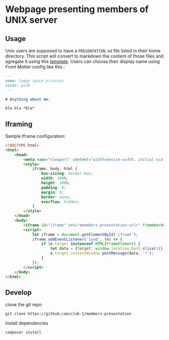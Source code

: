Webpage presenting members of UNIX server
=========================================

Usage
-----

Unix users are supposed to have a `PRESENTATION.md` file listed in their home directory.
This script will convert to markdown the content of those files and agregate it using this [template](template.php).
Users can choose their display name using *Front Matter* config like this :

```md
---
name: lumpy space princess
color: pink
---

# Anything about me:

bla bla *bla*
```


Iframing
--------

Sample Iframe configuration:

```html
<!DOCTYPE html>
<html>
    <head>
        <meta name="viewport" content="width=device-width, initial-scale=1.0">
        <style>
            iframe, body, html {
                box-sizing: border-box;
                width: 100%;
                height: 100%;
                padding: 0;
                margin: 0;
                border: none;
                overflow: hidden;
            }
        </style>
    </head>
    <body>
        <iframe id="iframe" src="<members-presentation-url>" frameborder="0"></iframe>
        <script>
            let iframe = document.getElementById('iframe');
            iframe.addEventListener('load', (e) => {
                if (e.target instanceof HTMLIFrameElement) {
                    let data = {target: window.location.hash.slice(1)};
                    e.target.contentWindow.postMessage(data, '*');
                }
            });
        </script>
    </body>
</html>

```

Develop
-------

clone the git repo

    git clone https://github.com/club-1/members-presentation

Install dependencies

    composer install

